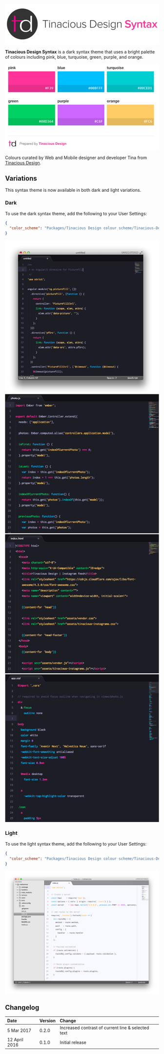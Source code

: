 ![Tinacious Design Syntax](https://raw.githubusercontent.com/tinacious/sublime-tinacious-design-syntax/master/images/tinacious-design-syntax.png)

**Tinacious Design Syntax** is a dark syntax theme that uses a bright palette of colours including pink, blue, turquoise, green, purple, and orange.

![](https://raw.githubusercontent.com/tinacious/sublime-tinacious-design-syntax/master/images/tinacious-design-syntax-swatches.png)

Colours curated by Web and Mobile designer and developer Tina from [Tinacious Design](http://tinaciousdesign.com).

## Variations

This syntax theme is now available in both dark and light variations.

### Dark

To use the dark syntax theme, add the following to your User Settings:

```json
{
  "color_scheme": "Packages/Tinacious Design colour scheme/Tinacious-Design.tmTheme"
}
```

![](https://raw.githubusercontent.com/tinacious/sublime-tinacious-design-syntax/master/images/01_javascript-angular.png)
![](https://raw.githubusercontent.com/tinacious/sublime-tinacious-design-syntax/master/images/04_javascript-ember.png)
![](https://raw.githubusercontent.com/tinacious/sublime-tinacious-design-syntax/master/images/02_html.png)
![](https://raw.githubusercontent.com/tinacious/sublime-tinacious-design-syntax/master/images/03_stylus.png)

### Light

To use the light syntax theme, add the following to your User Settings:

```json
{
  "color_scheme": "Packages/Tinacious Design colour scheme/Tinacious-Design-Light.tmTheme"
}
```

![](https://raw.githubusercontent.com/tinacious/sublime-tinacious-design-syntax/master/images/sublimetext-light-syntax-theme.png)


## Changelog

| Date          | Version | Change                                             |
|:--------------|:--------|:---------------------------------------------------|
| 5 Mar 2017    | 0.2.0   | Increased contrast of current line & selected text |
| 12 April 2016 | 0.1.0   | Initial release                                    |
